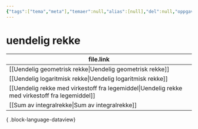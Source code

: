 ```yaml
---
{"tags":["tema","meta"],"temaer":null,"alias":[null],"del":null,"oppgave":null,"fag":null,"eksamen":null,"dg-publish":true,"title":"uendelig rekke","date":"2023-06-01","modified":"2023-06-01","permalink":"/temaer/uendelig-rekke/","dgPassFrontmatter":true}
---
```



# uendelig rekke
| file.link                                                                                         |
| ------------------------------------------------------------------------------------------------- |
| [[Uendelig geometrisk rekke\|Uendelig geometrisk rekke]]                                       |
| [[Uendelig logaritmisk rekke\|Uendelig logaritmisk rekke]]                                     |
| [[Uendelig rekke med virkestoff fra legemiddel\|Uendelig rekke med virkestoff fra legemiddel]] |
| [[Sum av integralrekke\|Sum av integralrekke]]                                                 |

{ .block-language-dataview}
